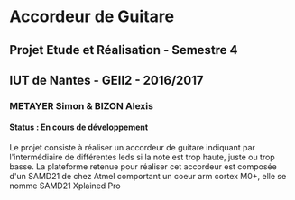 # Accordeur de Guitare
## Projet Etude et Réalisation - Semestre 4
## IUT de Nantes - GEII2 - 2016/2017
### METAYER Simon & BIZON Alexis
#### Status : En cours de développement

Le projet consiste à réaliser un accordeur de guitare indiquant par l'intermédiaire de différentes leds si la note est trop haute, juste ou trop basse.
La plateforme retenue pour réaliser cet accordeur est composée d'un SAMD21 de chez Atmel comportant un coeur arm cortex M0+, elle se nomme SAMD21 Xplained Pro
